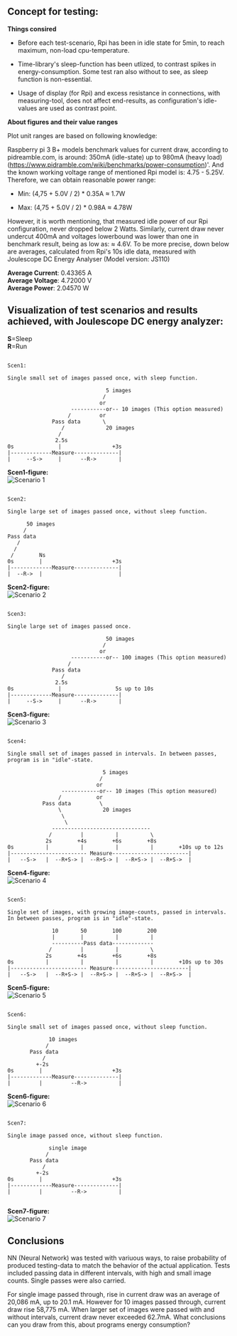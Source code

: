 ## Concept for testing:

**Things consired**  

* Before each test-scenario, Rpi has been in idle state for 5min, to reach maximum, non-load cpu-temperature.

* Time-library's sleep-function has been utlized, to contrast spikes in energy-consumption. Some test ran also without
to see, as sleep function is non-essential.

* Usage of display (for Rpi) and excess resistance in connections, with measuring-tool, does not affect end-results, as configuration's idle-values are used as contrast point.

**About figures and their value ranges**

Plot unit ranges are based on following knowledge:

Raspberry pi 3 B+ models benchmark values for current draw, according to pidreamble.com, is around: 350mA (idle-state) up to 980mA (heavy load)
(https://www.pidramble.com/wiki/benchmarks/power-consumption)'. And the known working voltage range of mentioned Rpi model is: 4.75 - 5.25V.
Therefore, we can obtain reasonable power range:

- Min: (4,75 + 5.0V / 2) * 0.35A ≈ 1.7W
 
- Max: (4,75 + 5.0V / 2) * 0.98A ≈ 4.78W

However, it is worth mentioning, that measured idle power of our Rpi configuration, never dropped below 2 Watts.
Similarly, current draw never undercut 400mA and voltages lowerbound was lower than one in benchmark result, being as low as: ≈ 4.6V.
To be more precise, down below are averages, calculated from Rpi's 10s idle data, measured with Joulescope DC Energy Analyser (Model version: JS110)

**Average Current**: 0.43365 A  
**Average Voltage**: 4.72000 V  
**Average Power**: 2.04570 W  


## Visualization of test scenarios and results achieved, with Joulescope DC energy analyzer:

**S**=Sleep    
**R**=Run

```plaintext

Scen1:

Single small set of images passed once, with sleep function.

                               5 images
                              /
                             or
                    -----------or-- 10 images (This option measured)
                   /         or
              Pass data       \
                 /             20 images
                /
               2.5s
0s              |                +3s
|-------------Measure--------------|
|     --S->     |      --R->       |

```

**Scen1-figure:**  
![Scenario 1](https://gitlab.jyu.fi/hsi/code/hsi-smart/-/raw/main/Trained-2-Conv-C-NN-Misra/Testing-Results-With-Joulescope/Plotting/Images/scen1.png)

```plaintext

Scen2:

Single large set of images passed once, without sleep function.

      50 images
     /
Pass data
   /
  /
 /        Ns
0s        |                      +3s
|-------------Measure--------------|
|  --R->  |                        |

```

**Scen2-figure:**  
![Scenario 2](https://gitlab.jyu.fi/hsi/code/hsi-smart/-/raw/main/Trained-2-Conv-C-NN-Misra/Testing-Results-With-Joulescope/Plotting/Images/scen2.png)

```plaintext

Scen3:

Single large set of images passed once.

                               50 images
                              /
                             or
                    -----------or-- 100 images (This option measured)
                   /
              Pass data
                 /
               2.5s
0s              |                 5s up to 10s
|-------------Measure--------------|
|     --S->     |      --R->       |

```

**Scen3-figure:**  
![Scenario 3](https://gitlab.jyu.fi/hsi/code/hsi-smart/-/raw/main/Trained-2-Conv-C-NN-Misra/Testing-Results-With-Joulescope/Plotting/Images/scen3.png)


```plaintext

Scen4:

Single small set of images passed in intervals. In between passes, program is in "idle"-state.

                              5 images
                             /
                            or
                 ------------or-- 10 images (This option measured)
                /           or
           Pass data         \
                \             20 images
                 \
                  \
              -------------------------------
             /         |          |          \
            2s        +4s        +6s        +8s
0s          |          |          |          |        +10s up to 12s
|------------------------ Measure------------------------|
|   --S->   |  --R+S-> |  --R+S-> |  --R+S-> |  --R+S->  |

```

**Scen4-figure:**  
![Scenario 4](https://gitlab.jyu.fi/hsi/code/hsi-smart/-/raw/main/Trained-2-Conv-C-NN-Misra/Testing-Results-With-Joulescope/Plotting/Images/scen4.png)


```plaintext

Scen5:

Single set of images, with growing image-counts, passed in intervals. In between passes, program is in "idle"-state.

              10       50        100        200
              |        |          |          |
              ----------Pass data-------------
             /         |          |          \
            2s        +4s        +6s        +8s
0s          |          |          |          |        +10s up to 30s
|------------------------ Measure------------------------|
|   --S->   |  --R+S-> |  --R+S-> |  --R+S-> |  --R+S->  |

```

**Scen5-figure:**  
![Scenario 5](https://gitlab.jyu.fi/hsi/code/hsi-smart/-/raw/main/Trained-2-Conv-C-NN-Misra/Testing-Results-With-Joulescope/Plotting/Images/scen5.png)


```plaintext

Scen6:

Single small set of images passed once, without sleep function.

             10 images
            /
       Pass data
           /
         +-2s
0s        |                      +3s
|-------------Measure--------------|
|         |         --R->          |

```

**Scen6-figure:**  
![Scenario 6](https://gitlab.jyu.fi/hsi/code/hsi-smart/-/raw/main/Trained-2-Conv-C-NN-Misra/Testing-Results-With-Joulescope/Plotting/Images/scen6.png)


```plaintext

Scen7:

Single image passed once, without sleep function.

             single image
            /
       Pass data
           /
         +-2s
0s        |                      +3s
|-------------Measure--------------|
|         |         --R->          |


```

**Scen7-figure:**  
![Scenario 7](https://gitlab.jyu.fi/hsi/code/hsi-smart/-/raw/main/Trained-2-Conv-C-NN-Misra/Testing-Results-With-Joulescope/Plotting/Images/scen7.png)

## Conclusions

NN (Neural Network) was tested with variuous ways, to raise probability of produced testing-data to match the behavior of the actual application. Tests included passing data in different intervals, with high and small image counts. Single passes were also carried.

For single image passed through, rise in current draw was an average of 20,086 mA, up to 20.1 mA. However for 10 images passed through, current draw rise 58,775 mA. When larger set of images were passed with and without  intervals, current draw never exceeded 62.7mA. What conclusions can you draw from this, about programs energy consumption?